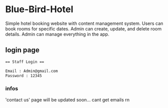 # Blue-Bird-Hotel

Simple hotel booking website with content management system. Users can book rooms for specific dates. Admin can create, update, and delete room details. Admin can manage everything in the app.


## login page

```sh
== Staff Login ==

Email : Admin@gmail.com
Password : 12345
```

### infos
'contact us' page will be updated soon...
cant get emails rn